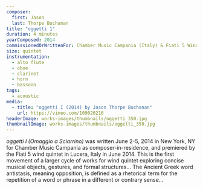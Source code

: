 ```yaml
---
composer:
  first: Jason
  last: Thorpe Buchanan
title: "oggetti 1"
duration: 4 minutes
yearComposed: 2014
commissionedOrWrittenFor: Chamber Music Campania (Italy) & Fiati 5 Wind Quintet
size: quintet
instrumentation:
  - alto flute
  - oboe
  - clarinet
  - horn
  - bassoon
tags:
  - acoustic
media:
  - title: "oggetti I (2014) by Jason Thorpe Buchanan"
    url: https://vimeo.com/109020216
headerImage: works-images/thumbnails/oggetti_350.jpg
thumbnailImage: works-images/thumbnails/oggetti_350.jpg
---
```


<em>oggetti I (Omaggio a Sciarrino)</em> was written June 2-5, 2014 in New York, NY for Chamber Music Campania as composer-in-residence, and premiered by the Fiati 5 wind quintet in Lucera, Italy in June 2014. This is the first movement of a larger cycle of works for wind quintet exploring concise musical objects, gestures, and formal structures... The Ancient Greek word antistasis, meaning opposition, is defined as a rhetorical term for the repetition of a word or phrase in a different or contrary sense...
